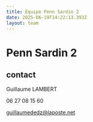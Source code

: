 ```yaml
---
title: Équipe Penn Sardin 2
date: 2025-06-19T14:22:13.393Z
layout: team
---
```


# Penn Sardin 2



## contact 

Guillaume LAMBERT

06 27 08 15 60

guillaumededz@laposte.net


